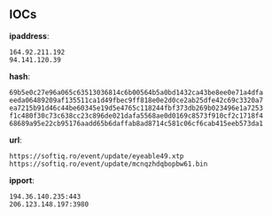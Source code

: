 
## IOCs

__ipaddress__:

```text
164.92.211.192
94.141.120.39
```
__hash__:

```text
69b5e0c27e96a065c63513036814c6b00564b5a0bd1432ca43be8ee0e71a4dfa
eeda06489209af135511ca1d49fbec9ff818e0e2d0ce2ab25dfe42c69c3320a7
ea7215b91d46c44be60345e19d5e4765c118244fbf373db269b023496e1a7253
f1c480f30c73c638cc23c896de021dafa5568ae0d0169c8573f910cf2c1718f4
68689a95e22cb95176aadd65b6daffab8ad8714c581c06cf6cab415eeb573da1
```
__url__:

```text
https://softiq.ro/event/update/eyeable49.xtp
https://softiq.ro/event/update/mcnqzhdqbopbw61.bin
```
__ipport__:

```text
194.36.140.235:443
206.123.148.197:3980
```